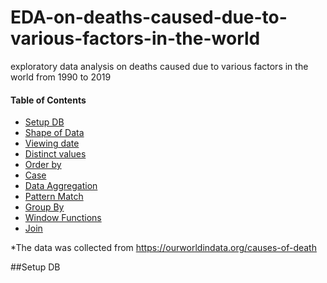 # EDA-on-deaths-caused-due-to-various-factors-in-the-world
exploratory data analysis on deaths caused due to various factors in the world from 1990 to 2019

#### Table of Contents
  * [Setup DB](#setup-db)
  * [Shape of Data](#shape-of-data)
  * [Viewing date](#viewing-data)
  * [Distinct values](#distinct-values)
  * [Order by](#order-by)
  * [Case](#case)
  * [Data Aggregation](#data-aggregation)
  * [Pattern Match](#pattern-match)
  * [Group By](#group-by)
  * [Window Functions](#window-functions)
  * [Join](#join)

*The data was collected from https://ourworldindata.org/causes-of-death

##Setup DB
